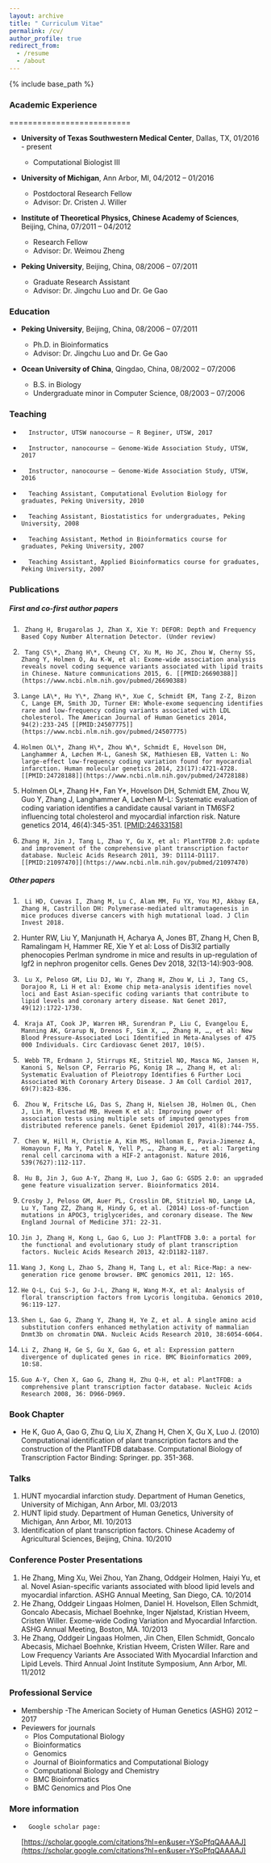 ```yaml
---
layout: archive
title: " Curriculum Vitae"
permalink: /cv/
author_profile: true
redirect_from:
  - /resume
  - /about
---
```


{% include base_path %}

### Academic Experience
==========================
- **University of Texas Southwestern Medical Center**, Dallas, TX, 01/2016 - present
  - Computational Biologist III

- **University of Michigan**, Ann Arbor, MI, 04/2012 – 01/2016
  - Postdoctoral Research Fellow
  - Advisor: Dr. Cristen J. Willer

- **Institute of Theoretical Physics, Chinese Academy of Sciences**, Beijing, China, 07/2011 – 04/2012
  - Research Fellow
  - Advisor: Dr. Weimou Zheng

- **Peking University**, Beijing, China, 08/2006 – 07/2011
  - Graduate Research Assistant
  - Advisor: Dr. Jingchu Luo and Dr. Ge Gao

### Education
- **Peking University**, Beijing, China, 08/2006 – 07/2011
  - Ph.D. in Bioinformatics
  - Advisor: Dr. Jingchu Luo and Dr. Ge Gao

- **Ocean University of China**, Qingdao, China, 08/2002 – 07/2006
  - B.S. in Biology
  - Undergraduate minor in Computer Science, 08/2003 – 07/2006

### Teaching
-       Instructor, UTSW nanocourse – R Beginer, UTSW, 2017
-       Instructor, nanocourse – Genome-Wide Association Study, UTSW, 2017
-       Instructor, nanocourse – Genome-Wide Association Study, UTSW, 2016
-       Teaching Assistant, Computational Evolution Biology for graduates, Peking University, 2010
-       Teaching Assistant, Biostatistics for undergraduates, Peking University, 2008
-       Teaching Assistant, Method in Bioinformatics course for graduates, Peking University, 2007
-       Teaching Assistant, Applied Bioinformatics course for graduates, Peking University, 2007

### Publications
##### First and co-first author papers
1.      Zhang H, Brugarolas J, Zhan X, Xie Y: DEFOR: Depth and Frequency Based Copy Number Alternation Detector. (Under review)
8.      Tang CS\*, Zhang H\*, Cheung CY, Xu M, Ho JC, Zhou W, Cherny SS, Zhang Y, Holmen O, Au K-W, et al: Exome-wide association analysis reveals novel coding sequence variants associated with lipid traits in Chinese. Nature communications 2015, 6. [[PMID:26690388]](https://www.ncbi.nlm.nih.gov/pubmed/26690388)
11.     Lange LA\*, Hu Y\*, Zhang H\*, Xue C, Schmidt EM, Tang Z-Z, Bizon C, Lange EM, Smith JD, Turner EH: Whole-exome sequencing identifies rare and low-frequency coding variants associated with LDL cholesterol. The American Journal of Human Genetics 2014, 94(2):233-245 [[PMID:24507775]](https://www.ncbi.nlm.nih.gov/pubmed/24507775)
12.     Holmen OL\*, Zhang H\*, Zhou W\*, Schmidt E, Hovelson DH, Langhammer A, Løchen M-L, Ganesh SK, Mathiesen EB, Vatten L: No large-effect low-frequency coding variation found for myocardial infarction. Human molecular genetics 2014, 23(17):4721-4728. [[PMID:24728188]](https://www.ncbi.nlm.nih.gov/pubmed/24728188)
 15.    Holmen OL\*, Zhang H\*, Fan Y*, Hovelson DH, Schmidt EM, Zhou W, Guo Y, Zhang J, Langhammer A, Løchen M-L: Systematic evaluation of coding variation identifies a candidate causal variant in TM6SF2 influencing total cholesterol and myocardial infarction risk. Nature genetics 2014, 46(4):345-351. [[PMID:24633158]](https://www.ncbi.nlm.nih.gov/pubmed/24633158)
17.     Zhang H, Jin J, Tang L, Zhao Y, Gu X, et al: PlantTFDB 2.0: update and improvement of the comprehensive plant transcription factor database. Nucleic Acids Research 2011, 39: D1114-D1117. [[PMID:21097470]](https://www.ncbi.nlm.nih.gov/pubmed/21097470)

##### Other papers
1.      Li HD, Cuevas I, Zhang M, Lu C, Alam MM, Fu YX, You MJ, Akbay EA, Zhang H, Castrillon DH: Polymerase-mediated ultramutagenesis in mice produces diverse cancers with high mutational load. J Clin Invest 2018.
2.  Hunter RW, Liu Y, Manjunath H, Acharya A, Jones BT, Zhang H, Chen B, Ramalingam H, Hammer RE, Xie Y et al: Loss of Dis3l2 partially phenocopies Perlman syndrome in mice and results in up-regulation of Igf2 in nephron progenitor cells. Genes Dev 2018, 32(13-14):903-908.
3.      Lu X, Peloso GM, Liu DJ, Wu Y, Zhang H, Zhou W, Li J, Tang CS, Dorajoo R, Li H et al: Exome chip meta-analysis identifies novel loci and East Asian-specific coding variants that contribute to lipid levels and coronary artery disease. Nat Genet 2017, 49(12):1722-1730.
4.      Kraja AT, Cook JP, Warren HR, Surendran P, Liu C, Evangelou E, Manning AK, Grarup N, Drenos F, Sim X, …, Zhang H, …, et al: New Blood Pressure-Associated Loci Identified in Meta-Analyses of 475 000 Individuals. Circ Cardiovasc Genet 2017, 10(5).
5.      Webb TR, Erdmann J, Stirrups KE, Stitziel NO, Masca NG, Jansen H, Kanoni S, Nelson CP, Ferrario PG, Konig IR …, Zhang H, et al: Systematic Evaluation of Pleiotropy Identifies 6 Further Loci Associated With Coronary Artery Disease. J Am Coll Cardiol 2017, 69(7):823-836.
6.      Zhou W, Fritsche LG, Das S, Zhang H, Nielsen JB, Holmen OL, Chen J, Lin M, Elvestad MB, Hveem K et al: Improving power of association tests using multiple sets of imputed genotypes from distributed reference panels. Genet Epidemiol 2017, 41(8):744-755.
7.      Chen W, Hill H, Christie A, Kim MS, Holloman E, Pavia-Jimenez A, Homayoun F, Ma Y, Patel N, Yell P, …, Zhang H, …, et al: Targeting renal cell carcinoma with a HIF-2 antagonist. Nature 2016, 539(7627):112-117.
9.      Hu B, Jin J, Guo A-Y, Zhang H, Luo J, Gao G: GSDS 2.0: an upgraded gene feature visualization server. Bioinformatics 2014.
10.     Crosby J, Peloso GM, Auer PL, Crosslin DR, Stitziel NO, Lange LA, Lu Y, Tang ZZ, Zhang H, Hindy G, et al. (2014) Loss-of-function mutations in APOC3, triglycerides, and coronary disease. The New England Journal of Medicine 371: 22-31.
16.     Jin J, Zhang H, Kong L, Gao G, Luo J: PlantTFDB 3.0: a portal for the functional and evolutionary study of plant transcription factors. Nucleic Acids Research 2013, 42:D1182-1187.
18.     Wang J, Kong L, Zhao S, Zhang H, Tang L, et al: Rice-Map: a new-generation rice genome browser. BMC genomics 2011, 12: 165.
19.     He Q-L, Cui S-J, Gu J-L, Zhang H, Wang M-X, et al: Analysis of floral transcription factors from Lycoris longituba. Genomics 2010, 96:119-127.
20.     Shen L, Gao G, Zhang Y, Zhang H, Ye Z, et al. A single amino acid substitution confers enhanced methylation activity of mammalian Dnmt3b on chromatin DNA. Nucleic Acids Research 2010, 38:6054-6064.
21.     Li Z, Zhang H, Ge S, Gu X, Gao G, et al: Expression pattern divergence of duplicated genes in rice. BMC Bioinformatics 2009, 10:S8.
22.     Guo A-Y, Chen X, Gao G, Zhang H, Zhu Q-H, et al: PlantTFDB: a comprehensive plant transcription factor database. Nucleic Acids Research 2008, 36: D966-D969.

### Book Chapter
- He K, Guo A, Gao G, Zhu Q, Liu X, Zhang H, Chen X, Gu X, Luo J. (2010) Computational identification of plant transcription factors and the construction of the PlantTFDB database. Computational Biology of Transcription Factor Binding: Springer. pp. 351-368.

### Talks
1. HUNT myocardial infarction study. Department of Human Genetics, University of Michigan, Ann Arbor, MI. 03/2013
2. HUNT lipid study. Department of Human Genetics, University of Michigan, Ann Arbor, MI. 10/2013
3. Identification of plant transcription factors. Chinese Academy of Agricultural Sciences, Beijing, China. 10/2010

### Conference Poster Presentations
1. He Zhang, Ming Xu, Wei Zhou, Yan Zhang, Oddgeir Holmen, Haiyi Yu, et al. Novel Asian-specific variants associated with blood lipid levels and myocardial infarction. ASHG Annual Meeting, San Diego, CA. 10/2014
2. He Zhang, Oddgeir Lingaas Holmen, Daniel H. Hovelson, Ellen Schmidt, Goncalo Abecasis, Michael Boehnke, Inger Njølstad, Kristian Hveem, Cristen Willer. Exome-wide Coding Variation and Myocardial Infarction. ASHG Annual Meeting, Boston, MA. 10/2013
3. He Zhang, Oddgeir Lingaas Holmen, Jin Chen, Ellen Schmidt, Goncalo Abecasis, Michael Boehnke, Kristian Hveem, Cristen Willer. Rare and Low Frequency Variants Are Associated With Myocardial Infarction and Lipid Levels. Third Annual Joint Institute Symposium, Ann Arbor, MI. 11/2012

### Professional Service
- Membership
  -The American Society of Human Genetics (ASHG) 2012 – 2017
- Peviewers for journals
  - Plos Computational Biology
  - Bioinformatics
  - Genomics
  - Journal of Bioinformatics and Computational Biology
  - Computational Biology and Chemistry
  - BMC Bioinformatics
  - BMC Genomics and Plos One

### More information
-       Google scholar page:
  [https://scholar.google.com/citations?hl=en&user=YSoPfqQAAAAJ](https://scholar.google.com/citations?hl=en&user=YSoPfqQAAAAJ)
